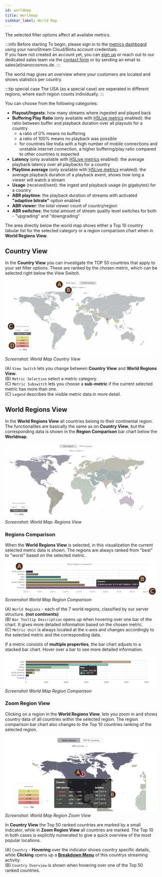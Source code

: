 ```yaml
---
id: worldmap
title: Worldmap
sidebar_label: World Map
---
```

The selected filter options affect all availabe metrics.

:::info Before starting
To begin, please sign in to the [metrics dashboard](https://metrics.nanocosmos.de/login) using your nanoStream Cloud/Bintu account credentials. <br/>
If you have not created an account yet, you can [sign up](https://dashboard.nanostream.cloud/auth?signup) or reach out to our dedicated sales team via the [contact form](https://www.nanocosmos.de/contact) or by sending an email to sales(at)nanocosmos.de.
:::

The world map gives an overview where your customers are located and shows statistics per country.

:::tip special case
The USA (as a special case) are seperated in different regions, where each region counts individually.
:::

You can choose from the following categories:

- **Playout/Ingests**: how many streams where ingested and played back
- **Buffering Play Ratio** (only available with [H5Live metrics](./analytics#h5live) enabled): the ratio between buffer and playback duration over all playouts for a country
  - a ratio of 0% means no buffering
  - a ratio of 100% means no playback was possible
  - for countries like India with a high number of mobile connections and unstable internet connection, a higher buffering/play ratio compared to other countries is expected
- **Latency** (only available with [H5Live metrics](./analytics#h5live) enabled): the average playback latency over all playbacks for a country
- **Playtime average** (only available with [H5Live metrics](./analytics#h5live) enabled): the average playback duration of a playback event, shows how long a viewer will watch a stream
- **Usage** (received/sent): the ingest and playback usage (in gigabytes) for a country
- **ABR playtime**: the playback duration of streams with activated **"adaptive bitrate"** option enabled
- **ABR viewer**: the total viewer count of country/region
- **ABR switches**: the total amount of stream quality level switches for both - "upgrading" and "downgrading"

The area directly below the world map shows either a Top 10 country tabular list for the selected category or a region comparison chart when in **World Regions View**.

## Country View

In the **Country View** you can investigate the TOP 50 countries that apply to your set filter options. These are ranked by the chosen metric, which can be selected right below the View Switch.

![Screenshot: World Map Country View](../assets/analytics/wm-country-view.png)
*Screenshot: World Map Country View*

(A) `View Switch` lets you change between **Country View** and **World Regions View**. <br/>
(B) `Metric Selection` select a metric category. <br/>
(C) `Metric Subswitch` lets you choose a **sub-metric** if the current selected metric has more than one. <br/>
(C) `Legend` describes the visible metric data in more detail.

## World Regions View

In the **World Regions View** all countries belong to their continental region. The functionalites are basically the same as on **Country View**, but the corresponding data is shown in the **Region Comparison** bar chart below the **Worldmap**.

![Screenshot: World Map: Regions View](../assets/analytics/wm-regions-view.png)
*Screenshot: World Map: Regions View*

### Regions Comparison

When the **World Regions View** is selected, in this visualization the current selected metric data is shown. The regions are always ranked from "best" to "worst" based on the selected metric.

![Screenshot World Map Region Comparison](../assets/analytics/wm-region-comparison1.png)
*Screenshot World Map Region Comparison*

(A) `World Regions` - each of the 7 world regions, classified by our server structure. **(not continents)** <br/>
(B) `Bar Tooltip Description` opens up when hovering over one bar of the chart. It gives more detailed information based on the chosen metric. <br/>
(C) `Metric Unit` is always located at the x-axis and changes accordingly to the selected metric and the corresponding data. <br/>

If a metric consists of **multiple properties**, the bar chart adjusts to a stacked bar chart. Hover over a bar to see more detailed information.

![Screenshot World Map Region Comparison](../assets/analytics/wm-region-comparison2.png)
*Screenshot World Map Region Comparison*

### Zoom Region View

Clicking on a region in the **World Regions View**, lets you zoom in and shows country data of all countries within the selected region. The region comparison bar chart also changes to the Top 10 countries ranking of the selected region.

![Screenshot: World Map Region Zoom View](../assets/analytics/wm-region-zoom-view.png)
*Screenshot: World Map Region Zoom View*

In **Country View** the Top 50 ranked countries are marked by a small indicator, while in **Zoom Region View** all countries are marked. The Top 10 in both cases is explicitly numerated to give a quick overview of the most popular locations.

(A) `Country` - **Hovering** over the indicator shows country specific details, while **Clicking** opens up a [**Breakdown Menu**](./analytics-zoom#zoom-on-worldmap) of this countrys streaming activity. <br/>
(B) `Country Overview` is shown when hovering over one of the Top 50 ranked countries.
